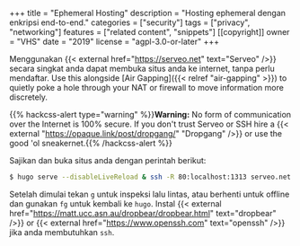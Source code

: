 +++
title = "Ephemeral Hosting"
description = "Hosting ephemeral dengan enkripsi end-to-end."
categories = ["security"]
tags = ["privacy", "networking"]
features = ["related content", "snippets"]
[[copyright]]
  owner = "VHS"
  date = "2019"
  license = "agpl-3.0-or-later"
+++

Menggunakan {{< external href="https://serveo.net" text="Serveo" />}} secara singkat anda dapat membuka situs anda ke internet, tanpa perlu mendaftar. Use this alongside [Air Gapping]({{< relref "air-gapping" >}}) to quietly poke a hole through your NAT or firewall to move information more discretely.

{{% hackcss-alert type="warning" %}}**Warning:** No form of communication over the Internet is 100% secure. If you don't trust Serveo or SSH hire a {{< external "https://opaque.link/post/dropgang/" "Dropgang" />}} or use the good 'ol sneakernet.{{% /hackcss-alert %}}

Sajikan dan buka situs anda dengan perintah berikut:

```sh
$ hugo serve --disableLiveReload & ssh -R 80:localhost:1313 serveo.net
```

Setelah dimulai tekan `g` untuk inspeksi lalu lintas, atau berhenti untuk offline dan gunakan `fg` untuk kembali ke `hugo`. Instal {{< external href="https://matt.ucc.asn.au/dropbear/dropbear.html" text="dropbear" />}} or {{< external href="https://www.openssh.com" text="openssh" />}} jika anda membutuhkan `ssh`.
